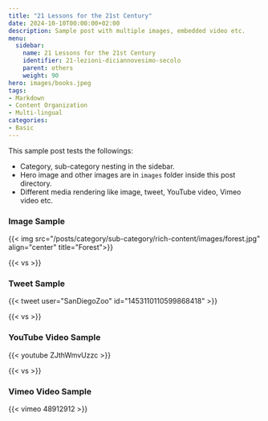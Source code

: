 ```yaml
---
title: "21 Lessons for the 21st Century"
date: 2024-10-10T00:00:00+02:00
description: Sample post with multiple images, embedded video etc.
menu:
  sidebar:
    name: 21 Lessons for the 21st Century
    identifier: 21-lezioni-diciannovesimo-secolo
    parent: others
    weight: 90
hero: images/books.jpeg
tags:
- Markdown
- Content Organization
- Multi-lingual
categories:
- Basic
---
```


This sample post tests the followings:

- Category, sub-category nesting in the sidebar.
- Hero image and other images are in `images` folder inside this post directory.
- Different media rendering like image, tweet, YouTube video, Vimeo video etc.

### Image Sample

{{< img src="/posts/category/sub-category/rich-content/images/forest.jpg" align="center" title="Forest">}}

{{< vs >}}

### Tweet Sample

{{< tweet user="SanDiegoZoo" id="1453110110599868418" >}}

{{< vs >}}

### YouTube Video Sample

{{< youtube ZJthWmvUzzc >}}

{{< vs >}}

### Vimeo Video Sample

{{< vimeo 48912912 >}}

